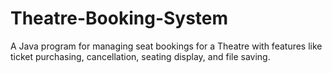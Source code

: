 # Theatre-Booking-System
A Java program for managing seat bookings for a Theatre with features like ticket purchasing, cancellation, seating display, and file saving.
